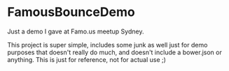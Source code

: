 FamousBounceDemo
================

Just a demo I gave at Famo.us meetup Sydney.

This project is super simple, includes some junk as well just for demo purposes that doesn't really do much, and doesn't include a bower.json or anything. This is just for reference, not for actual use ;)
